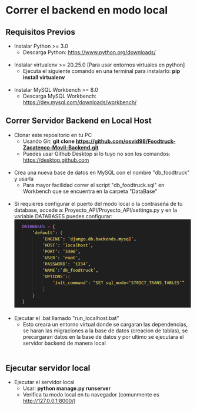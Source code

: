 # Correr el backend en modo local

## Requisitos Previos
- Instalar Python >= 3.0
    - Descarga Python: https://www.python.org/downloads/
  <br>
- Instalar virtualenv >= 20.25.0 [Para usar entornos virtuales en python]
    - Ejecuta el siguiente comando en una terminal para instalarlo: **pip install virtualenv**
  <br>
- Instalar MySQL Workbench >= 8.0
    - Descarga MySQL Workbench: https://dev.mysql.com/downloads/workbench/


## Correr Servidor Backend en Local Host
- Clonar este repositorio en tu PC
    - Usando Git: **git clone https://github.com/osvid98/Foodtruck-Zacatenco-Movil-Backend.git**
    - Puedes usar Github Desktop si lo tuyo no son los comandos: https://desktop.github.com
  <br>
- Crea una nueva base de datos en MySQL con el nombre "db_foodtruck" y usarla
   - Para mayor facilidad correr el script "db_foodtruck.sql" en Workbench que se encuentra en la carpeta "DataBase"
  <br>
- Si requieres configurar el puerto del modo local o la contraseña de tu database, accede a: Proyecto_API/Proyecto_API/settings.py y en la variable DATABASES puedes configurar:
  <br>![Config host & DB](image.png)<br>
  <br>
- Ejecutar el .bat llamado "run_localhost.bat"
  - Esto creara un entorno virtual donde se cargaran las dependencias, se haran las migraciones a la base de datos (creacion de tablas), se precargaran datos en la base de datos y por ultimo se ejecutara el servidor backend de manera local
  <br><br>

## Ejecutar servidor local
- Ejecutar el servidor local
   - Usar: **python manage.py runserver**
   - Verifica tu modo local en tu navegador (comunmente es http://127.0.0.1:8000/)

